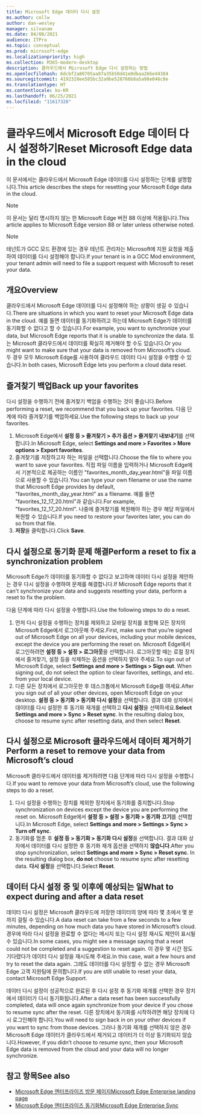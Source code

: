 ```yaml
---
title: Microsoft Edge 데이터 다시 설정
ms.author: collw
author: dan-wesley
manager: silvanam
ms.date: 04/08/2021
audience: ITPro
ms.topic: conceptual
ms.prod: microsoft-edge
ms.localizationpriority: high
ms.collection: M365-modern-desktop
description: 클라우드에서 Microsoft Edge 다시 설정하는 방법
ms.openlocfilehash: 6dcbf2a80705aa87a35b50d41e0dbaa266ed4384
ms.sourcegitcommit: 4192328ee585bc32a9be528766b8a5a98e046c8e
ms.translationtype: HT
ms.contentlocale: ko-KR
ms.lasthandoff: 06/25/2021
ms.locfileid: "11617328"
---
```

# <a name="reset-microsoft-edge-data-in-the-cloud"></a><span data-ttu-id="b0c42-103">클라우드에서 Microsoft Edge 데이터 다시 설정하기</span><span class="sxs-lookup"><span data-stu-id="b0c42-103">Reset Microsoft Edge data in the cloud</span></span>

<span data-ttu-id="b0c42-104">이 문서에서는 클라우드에서 Microsoft Edge 데이터를 다시 설정하는 단계를 설명합니다.</span><span class="sxs-lookup"><span data-stu-id="b0c42-104">This article describes the steps for resetting your Microsoft Edge data in the cloud.</span></span>

> [!NOTE]
> <span data-ttu-id="b0c42-105">이 문서는 달리 명시하지 않는 한 Microsoft Edge 버전 88 이상에 적용됩니다.</span><span class="sxs-lookup"><span data-stu-id="b0c42-105">This article applies to Microsoft Edge version 88 or later unless otherwise noted.</span></span>

> [!NOTE]
> <span data-ttu-id="b0c42-106">테넌트가 GCC 모드 환경에 있는 경우 테넌트 관리자는 Microsoft에 지원 요청을 제출하여 데이터를 다시 설정해야 합니다.</span><span class="sxs-lookup"><span data-stu-id="b0c42-106">If your tenant is in a GCC Mod environment, your tenant admin will need to file a support request with Microsoft to reset your data.</span></span>

## <a name="overview"></a><span data-ttu-id="b0c42-107">개요</span><span class="sxs-lookup"><span data-stu-id="b0c42-107">Overview</span></span>

<span data-ttu-id="b0c42-108">클라우드에서 Microsoft Edge 데이터를 다시 설정해야 하는 상황이 생길 수 있습니다.</span><span class="sxs-lookup"><span data-stu-id="b0c42-108">There are situations in which you want to reset your Microsoft Edge data in the cloud.</span></span> <span data-ttu-id="b0c42-109">예를 들면 데이터를 동기화하려고 하는데 Microsoft Edge가 데이터를 동기화할 수 없다고 할 수 있습니다.</span><span class="sxs-lookup"><span data-stu-id="b0c42-109">For example,  you want to synchronize your data, but Microsoft Edge reports that it is unable to synchronize the data.</span></span> <span data-ttu-id="b0c42-110">또는 Microsoft 클라우드에서 데이터를 확실히 제거해야 할 수도 있습니다.</span><span class="sxs-lookup"><span data-stu-id="b0c42-110">Or you might want to make sure that your data is removed from Microsoft’s cloud.</span></span> <span data-ttu-id="b0c42-111">두 경우 모두 Microsoft Edge를 사용하여 클라우드 데이터 다시 설정을 수행할 수 있습니다.</span><span class="sxs-lookup"><span data-stu-id="b0c42-111">In both cases, Microsoft Edge lets you perform a cloud data reset.</span></span>

## <a name="back-up-your-favorites"></a><span data-ttu-id="b0c42-112">즐겨찾기 백업</span><span class="sxs-lookup"><span data-stu-id="b0c42-112">Back up your favorites</span></span>

<span data-ttu-id="b0c42-113">다시 설정을 수행하기 전에 즐겨찾기 백업을 수행하는 것이 좋습니다.</span><span class="sxs-lookup"><span data-stu-id="b0c42-113">Before performing a reset, we recommend that you back up your favorites.</span></span> <span data-ttu-id="b0c42-114">다음 단계에 따라 즐겨찾기를 백업하세요.</span><span class="sxs-lookup"><span data-stu-id="b0c42-114">Use the following steps to back up your favorites.</span></span>

1. <span data-ttu-id="b0c42-115">Microsoft Edge에서 **설정 등 > 즐겨찾기 > 추가 옵션 > 즐겨찾기 내보내기**를 선택합니다.</span><span class="sxs-lookup"><span data-stu-id="b0c42-115">In Microsoft Edge, select **Settings and more > Favorites > More options > Export favorites**.</span></span>
2. <span data-ttu-id="b0c42-116">즐겨찾기를 저장하고자 하는 파일을 선택합니다.</span><span class="sxs-lookup"><span data-stu-id="b0c42-116">Choose the file to where you want to save your favorites.</span></span> <span data-ttu-id="b0c42-117">직접 파일 이름을 입력하거나 Microsoft Edge에서 기본적으로 제공하는 이름인 "favorites_month_day_year.html"을 파일 이름으로 사용할 수 있습니다.</span><span class="sxs-lookup"><span data-stu-id="b0c42-117">You can type your own filename or use the name that Microsoft Edge provides by default,  "favorites_month_day_year.html" as a filename.</span></span> <span data-ttu-id="b0c42-118">예를 들면 "favorites_12_17_20.html"과 같습니다.</span><span class="sxs-lookup"><span data-stu-id="b0c42-118">For example, "favorites_12_17_20.html".</span></span> <span data-ttu-id="b0c42-119">나중에 즐겨찾기를 복원해야 하는 경우 해당 파일에서 복원할 수 있습니다.</span><span class="sxs-lookup"><span data-stu-id="b0c42-119">If you need to restore your favorites later, you can do so from that file.</span></span>
3. <span data-ttu-id="b0c42-120">**저장**을 클릭합니다.</span><span class="sxs-lookup"><span data-stu-id="b0c42-120">Click **Save**.</span></span>

## <a name="perform-a-reset-to-fix-a-synchronization-problem"></a><span data-ttu-id="b0c42-121">다시 설정으로 동기화 문제 해결</span><span class="sxs-lookup"><span data-stu-id="b0c42-121">Perform a reset to fix a synchronization problem</span></span>

<span data-ttu-id="b0c42-122">Microsoft Edge가 데이터를 동기화할 수 없다고 보고하며 데이터 다시 설정을 제안하는 경우 다시 설정을 수행하여 문제를 해결합니다.</span><span class="sxs-lookup"><span data-stu-id="b0c42-122">If Microsoft Edge reports that it can't synchronize your data and suggests resetting your data, perform a reset to fix the problem.</span></span>

<span data-ttu-id="b0c42-123">다음 단계에 따라 다시 설정을 수행합니다.</span><span class="sxs-lookup"><span data-stu-id="b0c42-123">Use the following steps to do a reset.</span></span>

1. <span data-ttu-id="b0c42-124">먼저 다시 설정을 수행하는 장치를 제외하고 모바일 장치를 포함해 모든 장치의 Microsoft Edge에서 로그아웃해 주세요.</span><span class="sxs-lookup"><span data-stu-id="b0c42-124">First, make sure that you’re signed out of Microsoft Edge on all your devices, including your mobile devices, except the device you are performing the reset on.</span></span> <span data-ttu-id="b0c42-125">Microsoft Edge에서 로그인하려면 **설정 등 > 설정 > 로그아웃**을 선택합니다. 로그아웃할 때는 로컬 장치에서 즐겨찾기, 설정 등을 삭제하는 옵션을 선택하지 말아 주세요.</span><span class="sxs-lookup"><span data-stu-id="b0c42-125">To sign out of Microsoft Edge, select **Settings and more > Settings > Sign out**. When signing out, do not select the option to clear favorites, settings, and etc. from your local device.</span></span>
2. <span data-ttu-id="b0c42-126">다른 모든 장치에서 로그아웃한 후 데스크톱에서 Microsoft Edge를 여세요.</span><span class="sxs-lookup"><span data-stu-id="b0c42-126">After you sign out of all your other devices, open Microsoft Edge on your desktop.</span></span> <span data-ttu-id="b0c42-127">**설정 등 > 동기화 > 동기화 다시 설정**을 선택합니다. 결과 대화 상자에서 데이터를 다시 설정한 후 동기화 재개를 선택하고 **다시 설정**을 선택하세요.</span><span class="sxs-lookup"><span data-stu-id="b0c42-127">**Select Settings and more > Sync > Reset sync**. In the resulting dialog box, choose to resume sync after resetting data, and then select **Reset**.</span></span>

## <a name="perform-a-reset-to-remove-your-data-from-microsofts-cloud"></a><span data-ttu-id="b0c42-128">다시 설정으로 Microsoft 클라우드에서 데이터 제거하기</span><span class="sxs-lookup"><span data-stu-id="b0c42-128">Perform a reset to remove your data from Microsoft’s cloud</span></span>

<span data-ttu-id="b0c42-129">Microsoft 클라우드에서 데이터를 제거하려면 다음 단계에 따라 다시 설정을 수행합니다.</span><span class="sxs-lookup"><span data-stu-id="b0c42-129">If you want to remove your data from Microsoft’s cloud, use the following steps to do a reset.</span></span>

1. <span data-ttu-id="b0c42-130">다시 설정을 수행하는 장치를 제외한 장치에서 동기화를 중지합니다.</span><span class="sxs-lookup"><span data-stu-id="b0c42-130">Stop synchronization on devices except the device you are performing the reset on.</span></span>  <span data-ttu-id="b0c42-131">Microsoft Edge에서 **설정 등 > 설정 > 동기화 > 동기화 끄기**를 선택합니다.</span><span class="sxs-lookup"><span data-stu-id="b0c42-131">In Microsoft Edge, select **Settings and more > Settings > Sync > Turn off sync**.</span></span>  
2. <span data-ttu-id="b0c42-132">동기화를 멈춘 후 **설정 등 > 동기화 > 동기화 다시 설정**을 선택합니다. 결과 대화 상자에서 데이터를 다시 설정한 후 동기화 재개 옵션을 선택하지 **않습니다**.</span><span class="sxs-lookup"><span data-stu-id="b0c42-132">After you stop synchronization, select **Settings and more > Sync > Reset sync**. In the resulting dialog box, **do not** choose to resume sync after resetting data.</span></span> <span data-ttu-id="b0c42-133">**다시 설정**을 선택합니다.</span><span class="sxs-lookup"><span data-stu-id="b0c42-133">Select **Reset**.</span></span>

## <a name="what-to-expect-during-and-after-a-data-reset"></a><span data-ttu-id="b0c42-134">데이터 다시 설정 중 및 이후에 예상되는 일</span><span class="sxs-lookup"><span data-stu-id="b0c42-134">What to expect during and after a data reset</span></span>

<span data-ttu-id="b0c42-135">데이터 다시 설정은 Microsoft 클라우드에 저장한 데이터의 양에 따라 몇 초에서 몇 분까지 걸릴 수 있습니다.</span><span class="sxs-lookup"><span data-stu-id="b0c42-135">A data reset can take from a few seconds to a few minutes, depending on how much data you have stored in Microsoft’s cloud.</span></span> <span data-ttu-id="b0c42-136">경우에 따라 다시 설정을 완료할 수 없다는 메시지 또는 다시 설정 재시도 제안이 표시될 수 있습니다.</span><span class="sxs-lookup"><span data-stu-id="b0c42-136">In some cases, you might see a message saying that a reset could not be completed and a suggestion to reset again.</span></span> <span data-ttu-id="b0c42-137">이 경우 몇 시간 정도 기다렸다가 데이터 다시 설정을 재시도해 주세요.</span><span class="sxs-lookup"><span data-stu-id="b0c42-137">In this case, wait a few hours and try to reset the data again.</span></span> <span data-ttu-id="b0c42-138">그래도 데이터를 다시 설정할 수 없는 경우 Microsoft Edge 고객 지원팀에 문의합니다.</span><span class="sxs-lookup"><span data-stu-id="b0c42-138">If you are still unable to reset your data, contact Microsoft Edge Support.</span></span>

<span data-ttu-id="b0c42-139">데이터 다시 설정이 성공적으로 완료된 후 다시 설정 후 동기화 재개를 선택한 경우 장치에서 데이터가 다시 동기화됩니다.</span><span class="sxs-lookup"><span data-stu-id="b0c42-139">After a data reset has been successfully completed, data will once again synchronize from your device if you chose to resume sync after the reset.</span></span> <span data-ttu-id="b0c42-140">다른 장치에서 동기화를 시작하려면 해당 장치에 다시 로그인해야 합니다.</span><span class="sxs-lookup"><span data-stu-id="b0c42-140">You will need to sign back in on your other devices if you want to sync from those devices.</span></span> <span data-ttu-id="b0c42-141">그러나 동기화 재개를 선택하지 않은 경우 Microsoft Edge 데이터가 클라우드에서 제거되고 데이터가 더 이상 동기화되지 않습니다.</span><span class="sxs-lookup"><span data-stu-id="b0c42-141">However, if you didn’t choose to resume sync, then your Microsoft Edge data is removed from the cloud and your data will no longer synchronize.</span></span>

## <a name="see-also"></a><span data-ttu-id="b0c42-142">참고 항목</span><span class="sxs-lookup"><span data-stu-id="b0c42-142">See also</span></span>

- [<span data-ttu-id="b0c42-143">Microsoft Edge 엔터프라이즈 방문 페이지</span><span class="sxs-lookup"><span data-stu-id="b0c42-143">Microsoft Edge Enterprise landing page</span></span>](https://aka.ms/EdgeEnterprise)
- [<span data-ttu-id="b0c42-144">Microsoft Edge 엔터프라이즈 동기화</span><span class="sxs-lookup"><span data-stu-id="b0c42-144">Microsoft Edge Enterprise Sync</span></span>](microsoft-edge-enterprise-sync.md)